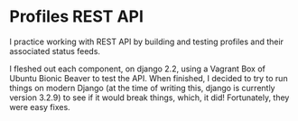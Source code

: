 # Profiles REST API

I practice working with REST API by building and testing profiles and their
associated status feeds.

I fleshed out each component, on django 2.2, using a Vagrant Box of
Ubuntu Bionic Beaver to test the API. When finished, I decided to try to run
things on modern Django (at the time of writing this, django is currently
version 3.2.9) to see if it would break things, which, it did! Fortunately,
they were easy fixes.
